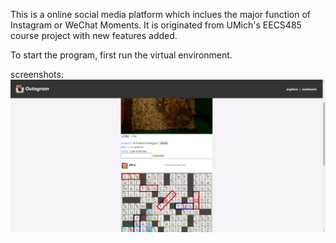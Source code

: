 This is a online social media platform which inclues the major function of Instagram or WeChat Moments. It is originated from UMich's EECS485 course project with new features added.

To start the program, first run the virtual environment.

screenshots:
![Image text](https://github.com/xxxlzhxxx/Outagram/blob/master/index.png)
